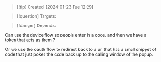 
>[!tip] Created: [2024-01-23 Tue 12:29]

>[!question] Targets: 

>[!danger] Depends: 

Can use the device flow so people enter in a code, and then we have a token that acts as them ?

Or we use the oauth flow to redirect back to a url that has a small snippet of code that just pokes the code back up to the calling window of the popup.

